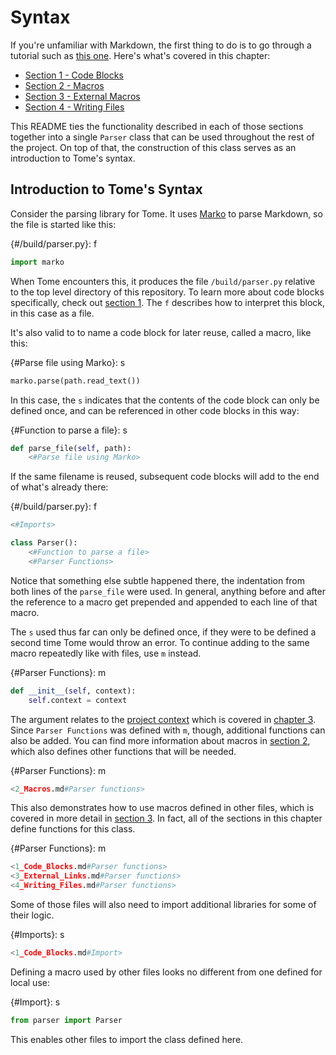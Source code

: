 # Syntax

If you're unfamiliar with Markdown, the first thing to do is to go through a tutorial such as [this one](https://www.markdownguide.org/). Here's what's covered in this chapter:

* [Section 1 - Code Blocks](1_Code_Blocks.md)
* [Section 2 - Macros](2_Macros.md)
* [Section 3 - External Macros](3_External_Macros.md)
* [Section 4 - Writing Files](4_Writing_Files.md)

This README ties the functionality described in each of those sections together into a single `Parser` class that can be used throughout the rest of the project. On top of that, the construction of this class serves as an introduction to Tome's syntax.

## Introduction to Tome's Syntax

Consider the parsing library for Tome. It uses [Marko](https://marko-py.readthedocs.io/en/latest/) to parse Markdown, so the file is started like this:

{#/build/parser.py}: f
```python
import marko
```

When Tome encounters this, it produces the file `/build/parser.py` relative to the top level directory of this repository. To learn more about code blocks specifically, check out [section 1](1_Code_Blocks.md). The `f` describes how to interpret this block, in this case as a file.

It's also valid to to name a code block for later reuse, called a macro, like this:

{#Parse file using Marko}: s
```python
marko.parse(path.read_text())
```

In this case, the `s` indicates that the contents of the code block can only be defined once, and can be referenced in other code blocks in this way:

{#Function to parse a file}: s
```python
def parse_file(self, path):
    <#Parse file using Marko>
```

If the same filename is reused, subsequent code blocks will add to the end of what's already there:

{#/build/parser.py}: f
```python
<#Imports>

class Parser():
    <#Function to parse a file>
    <#Parser Functions>
```

Notice that something else subtle happened there, the indentation from both lines of the `parse_file` were used. In general, anything before and after the reference to a macro get prepended and appended to each line of that macro.

The `s` used thus far can only be defined once, if they were to be defined a second time Tome would throw an error. To continue adding to the same macro repeatedly like with files, use `m` instead.

{#Parser Functions}: m
```python
def __init__(self, context):
    self.context = context
```

The argument relates to the [project context](/3_Project_Structure/1_Context.md) which is covered in [chapter 3](/3_Project_Structure/README.md). Since `Parser Functions` was defined with `m`, though, additional functions can also be added. You can find more information about macros in [section 2](2_Macros.md), which also defines other functions that will be needed.

{#Parser Functions}: m
```python
<2_Macros.md#Parser functions>
```

This also demonstrates how to use macros defined in other files, which is covered in more detail in [section 3](3_External_Macros.md). In fact, all of the sections in this chapter define functions for this class.

{#Parser Functions}: m
```python
<1_Code_Blocks.md#Parser functions>
<3_External_Links.md#Parser functions>
<4_Writing_Files.md#Parser functions>
```

Some of those files will also need to import additional libraries for some of their logic.

{#Imports}: s
```python
<1_Code_Blocks.md#Import>
```

Defining a macro used by other files looks no different from one defined for local use:

{#Import}: s
```python
from parser import Parser
```

This enables other files to import the class defined here.
